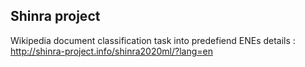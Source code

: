 ## Shinra project

Wikipedia document classification task into predefiend ENEs
details : http://shinra-project.info/shinra2020ml/?lang=en
